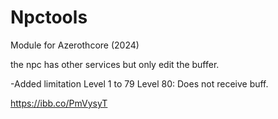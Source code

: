 # Npctools

Module for Azerothcore (2024)

the npc has other services but only edit the buffer.

-Added limitation Level 1 to 79
Level 80: Does not receive buff.


https://ibb.co/PmVysyT
